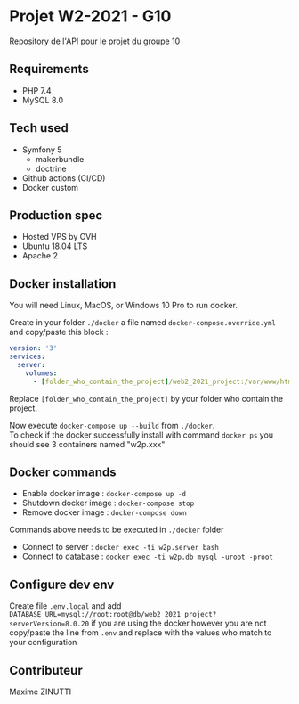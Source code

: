 # Projet W2-2021 - G10

Repository de l'API pour le projet du groupe 10

## Requirements
* PHP 7.4
* MySQL 8.0

## Tech used
* Symfony 5
    * makerbundle
    * doctrine
* Github actions (CI/CD)
* Docker custom

## Production spec
* Hosted VPS by OVH
* Ubuntu 18.04 LTS
* Apache 2

## Docker installation
You will need Linux, MacOS, or Windows 10 Pro to run docker.

Create in your folder `./docker` a file named `docker-compose.override.yml` and copy/paste this block :
```yaml
version: '3'
services:
  server:
    volumes:
      - [folder_who_contain_the_project]/web2_2021_project:/var/www/html
```
Replace `[folder_who_contain_the_project]` by your folder who contain the project.

Now execute `docker-compose up --build` from `./docker`.<br>
To check if the docker successfully install with command `docker ps` you should see 3 containers named "w2p.xxx"

## Docker commands 
* Enable docker image : `docker-compose up -d`
* Shutdown docker image : `docker-compose stop`
* Remove docker image : `docker-compose down`

Commands above needs to be executed in `./docker` folder 

* Connect to server : `docker exec -ti w2p.server bash`
* Connect to database : `docker exec -ti w2p.db mysql -uroot -proot`

## Configure dev env
Create file `.env.local` and add `DATABASE_URL=mysql://root:root@db/web2_2021_project?serverVersion=8.0.20` if you are using the docker however you are not copy/paste the line from `.env` and replace with the values who match to your configuration


## Contributeur
Maxime ZINUTTI